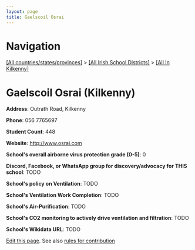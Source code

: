 ```yaml
---
layout: page
title: Gaelscoil Osrai
---
```

# Navigation

[[All countries/states/provinces]](../../..) > [[All Irish School Districts]](../..) > [[All In Kilkenny]](..)

# Gaelscoil Osrai (Kilkenny)

**Address**: Outrath Road, Kilkenny

**Phone**: 056 7765697

**Student Count**: 448

**Website**: <http://www.osrai.com>

**School's overall airborne virus protection grade (0-5)**: 0

**Discord, Facebook, or WhatsApp group for discovery/advocacy for THIS school**: TODO

**School's policy on Ventilation**: TODO

**School's Ventilation Work Completion**: TODO

**School's Air-Purification**: TODO

**School's CO2 monitoring to actively drive ventilation and filtration**: TODO

**School's Wikidata URL**: TODO


[Edit this page](https://github.com/ventilate-schools/Ireland/edit/main/./Kilkenny/Gaelscoil_Osrai.md). See also [rules for contribution](../../../contribution-rules/)